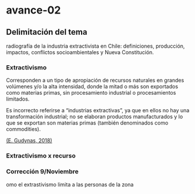 # avance-02

## Delimitación del tema 
radiografía de la industria extractivista en Chile: definiciones, producción, impactos, conflictos socioambientales y Nueva Constitución.

### Extractivismo
Corresponden a un tipo de apropiación de recursos naturales en grandes volúmenes y/o la alta intensidad, donde la mitad o más son exportados como materias primas, sin procesamiento industrial o procesamientos limitados. 

Es incorrecto referirse a “industrias extractivas”, ya que en ellos no hay una transformación industrial; no se elaboran productos manufacturados y lo que se exportan son materias primas (también denominados como commodities). 

[(E. Gudynas, 2018)](http://gudynas.com/wp-content/uploads/GudynasExtractivismosConceptoViolenciasFuhem18.pdf)

### Extractivismo x recurso
### Corrección 9/Noviembre 
omo el extrastivismo limita a las personas de la zona 
